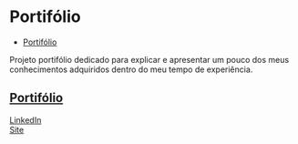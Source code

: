 # Portifólio

- [Portifólio](#portifólio)

Projeto portifólio dedicado para explicar e apresentar um pouco dos meus conhecimentos adquiridos dentro do meu tempo de experiência.

## [Portifólio](#portifólio)

[LinkedIn](https://www.linkedin.com/in/nicholastn/) </br>
[Site](https://nicholastn1.github.io)
